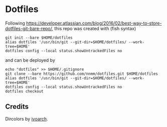 # Dotfiles


Following https://developer.atlassian.com/blog/2016/02/best-way-to-store-dotfiles-git-bare-repo/, this repo was created with (fish syntax)

```
git init --bare $HOME/dotfiles
alias dotfiles '/usr/bin/git --git-dir=$HOME/dotfiles/ --work-tree=$HOME'
dotfiles config --local status.showUntrackedFiles no
```

and can be deployed by 

```
echo "dotfiles" >> $HOME/.gitignore
git clone --bare https://github.com/nnmm/dotfiles.git $HOME/dotfiles
alias dotfiles '/usr/bin/git --git-dir=$HOME/dotfiles/ --work-tree=$HOME'
dotfiles config --local status.showUntrackedFiles no
dotfiles checkout
```

## Credits
Dircolors by [ivoarch](https://github.com/ivoarch/dircolors-zenburn).